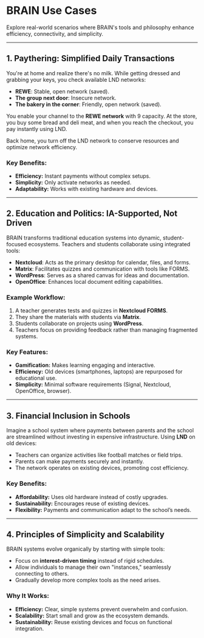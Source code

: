 # BRAIN Use Cases

Explore real-world scenarios where BRAIN's tools and philosophy enhance efficiency, connectivity, and simplicity.

---

## **1. Paythering: Simplified Daily Transactions**

You're at home and realize there's no milk. While getting dressed and grabbing your keys, you check available LND networks:

- **REWE**: Stable, open network (saved).
- **The group next door**: Insecure network.
- **The bakery in the corner**: Friendly, open network (saved).

You enable your channel to the **REWE network** with 9 capacity. At the store, you buy some bread and deli meat, and when you reach the checkout, you pay instantly using LND. 

Back home, you turn off the LND network to conserve resources and optimize network efficiency.

### Key Benefits:
- **Efficiency:** Instant payments without complex setups.
- **Simplicity:** Only activate networks as needed.
- **Adaptability:** Works with existing hardware and devices.

---

## **2. Education and Politics: IA-Supported, Not Driven**

BRAIN transforms traditional education systems into dynamic, student-focused ecosystems. Teachers and students collaborate using integrated tools:

- **Nextcloud**: Acts as the primary desktop for calendar, files, and forms.
- **Matrix**: Facilitates quizzes and communication with tools like FORMS.
- **WordPress**: Serves as a shared canvas for ideas and documentation.
- **OpenOffice**: Enhances local document editing capabilities.

### Example Workflow:
1. A teacher generates tests and quizzes in **Nextcloud FORMS**.
2. They share the materials with students via **Matrix**.
3. Students collaborate on projects using **WordPress**.
4. Teachers focus on providing feedback rather than managing fragmented systems.

### Key Features:
- **Gamification:** Makes learning engaging and interactive.
- **Efficiency:** Old devices (smartphones, laptops) are repurposed for educational use.
- **Simplicity:** Minimal software requirements (Signal, Nextcloud, OpenOffice, browser).

---

## **3. Financial Inclusion in Schools**

Imagine a school system where payments between parents and the school are streamlined without investing in expensive infrastructure. Using **LND** on old devices:
- Teachers can organize activities like football matches or field trips.
- Parents can make payments securely and instantly.
- The network operates on existing devices, promoting cost efficiency.

### Key Benefits:
- **Affordability:** Uses old hardware instead of costly upgrades.
- **Sustainability:** Encourages reuse of existing devices.
- **Flexibility:** Payments and communication adapt to the school’s needs.

---

## **4. Principles of Simplicity and Scalability**

BRAIN systems evolve organically by starting with simple tools:
- Focus on **interest-driven timing** instead of rigid schedules.
- Allow individuals to manage their own "instances," seamlessly connecting to others.
- Gradually develop more complex tools as the need arises.

### Why It Works:
- **Efficiency:** Clear, simple systems prevent overwhelm and confusion.
- **Scalability:** Start small and grow as the ecosystem demands.
- **Sustainability:** Reuse existing devices and focus on functional integration.
